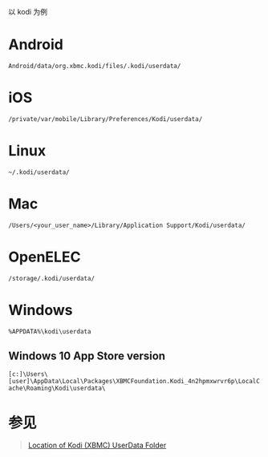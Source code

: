 以 kodi 为例

# Android

`Android/data/org.xbmc.kodi/files/.kodi/userdata/`

# iOS

`/private/var/mobile/Library/Preferences/Kodi/userdata/`

# Linux

`~/.kodi/userdata/`

# Mac

`/Users/<your_user_name>/Library/Application Support/Kodi/userdata/`

# OpenELEC

`/storage/.kodi/userdata/`

# Windows

`%APPDATA%\kodi\userdata`

## Windows 10 App Store version

`[c:]\Users\[user]\AppData\Local\Packages\XBMCFoundation.Kodi_4n2hpmxwrvr6p\LocalCache\Roaming\Kodi\userdata\`

# 参见

> [Location of Kodi (XBMC) UserData Folder](https://kinkeadtech.com/location-of-kodi-xbmc-userdata-folder/)
